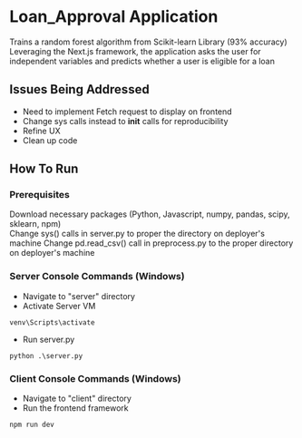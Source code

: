 # Loan_Approval Application
Trains a random forest algorithm from Scikit-learn Library (93% accuracy)  
Leveraging the Next.js framework, the application asks the user for independent variables and predicts whether a user is eligible for a loan  

## Issues Being Addressed
- Need to implement Fetch request to display on frontend
- Change sys calls instead to __init__ calls for reproducibility
- Refine UX
- Clean up code

## How To Run

### Prerequisites
Download necessary packages (Python, Javascript, numpy, pandas, scipy, sklearn, npm)  
Change sys() calls in server.py to proper the directory on deployer's machine
Change pd.read_csv() call in preprocess.py to the proper directory on deployer's machine

### Server Console Commands (Windows)
- Navigate to "server" directory  
- Activate Server VM
```
venv\Scripts\activate
```
- Run server.py
```
python .\server.py
```

### Client Console Commands (Windows)
- Navigate to "client" directory
- Run the frontend framework
```
npm run dev
```
